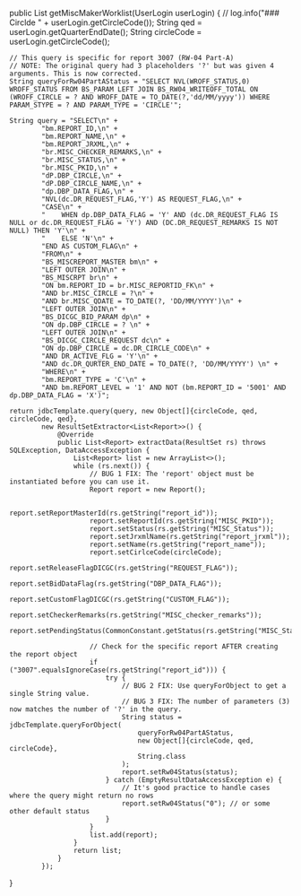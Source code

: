public List<Report> getMiscMakerWorklist(UserLogin userLogin) {
    //        log.info("### Circlde " + userLogin.getCircleCode());
    String qed = userLogin.getQuarterEndDate();
    String circleCode = userLogin.getCircleCode();

    // This query is specific for report 3007 (RW-04 Part-A)
    // NOTE: The original query had 3 placeholders '?' but was given 4 arguments. This is now corrected.
    String queryForRw04PartAStatus = "SELECT NVL(WROFF_STATUS,0) WROFF_STATUS FROM BS_PARAM LEFT JOIN BS_RW04_WRITEOFF_TOTAL ON (WROFF_CIRCLE = ? AND WROFF_DATE = TO_DATE(?,'dd/MM/yyyy')) WHERE PARAM_STYPE = ? AND PARAM_TYPE = 'CIRCLE'";

    String query = "SELECT\n" +
            "bm.REPORT_ID,\n" +
            "bm.REPORT_NAME,\n" +
            "bm.REPORT_JRXML,\n" +
            "br.MISC_CHECKER_REMARKS,\n" +
            "br.MISC_STATUS,\n" +
            "br.MISC_PKID,\n" +
            "dP.DBP_CIRCLE,\n" +
            "dP.DBP_CIRCLE_NAME,\n" +
            "dp.DBP_DATA_FLAG,\n" +
            "NVL(dc.DR_REQUEST_FLAG,'Y') AS REQUEST_FLAG,\n" +
            "CASE\n" +
            "    WHEN dp.DBP_DATA_FLAG = 'Y' AND (dc.DR_REQUEST_FLAG IS NULL or dc.DR_REQUEST_FLAG = 'Y') AND (DC.DR_REQUEST_REMARKS IS NOT NULL) THEN 'Y'\n" +
            "    ELSE 'N'\n" +
            "END AS CUSTOM_FLAG\n" +
            "FROM\n" +
            "BS_MISCREPORT_MASTER bm\n" +
            "LEFT OUTER JOIN\n" +
            "BS_MISCRPT br\n" +
            "ON bm.REPORT_ID = br.MISC_REPORTID_FK\n" +
            "AND br.MISC_CIRCLE = ?\n" +
            "AND br.MISC_QDATE = TO_DATE(?, 'DD/MM/YYYY')\n" +
            "LEFT OUTER JOIN\n" +
            "BS_DICGC_BID_PARAM dp\n" +
            "ON dp.DBP_CIRCLE = ? \n" +
            "LEFT OUTER JOIN\n" +
            "BS_DICGC_CIRCLE_REQUEST dc\n" +
            "ON dp.DBP_CIRCLE = dc.DR_CIRCLE_CODE\n" +
            "AND DR_ACTIVE_FLG = 'Y'\n" +
            "AND dc.DR_QURTER_END_DATE = TO_DATE(?, 'DD/MM/YYYY') \n" +
            "WHERE\n" +
            "bm.REPORT_TYPE = 'C'\n" +
            "AND bm.REPORT_LEVEL = '1' AND NOT (bm.REPORT_ID = '5001' AND dp.DBP_DATA_FLAG = 'X')";

    return jdbcTemplate.query(query, new Object[]{circleCode, qed, circleCode, qed},
            new ResultSetExtractor<List<Report>>() {
                @Override
                public List<Report> extractData(ResultSet rs) throws SQLException, DataAccessException {
                    List<Report> list = new ArrayList<>();
                    while (rs.next()) {
                        // BUG 1 FIX: The 'report' object must be instantiated before you can use it.
                        Report report = new Report();

                        report.setReportMasterId(rs.getString("report_id"));
                        report.setReportId(rs.getString("MISC_PKID"));
                        report.setStatus(rs.getString("MISC_Status"));
                        report.setJrxmlName(rs.getString("report_jrxml"));
                        report.setName(rs.getString("report_name"));
                        report.setCirlceCode(circleCode);
                        report.setReleaseFlagDICGC(rs.getString("REQUEST_FLAG"));
                        report.setBidDataFlag(rs.getString("DBP_DATA_FLAG"));
                        report.setCustomFlagDICGC(rs.getString("CUSTOM_FLAG"));
                        report.setCheckerRemarks(rs.getString("MISC_checker_remarks"));
                        report.setPendingStatus(CommonConstant.getStatus(rs.getString("MISC_Status")));

                        // Check for the specific report AFTER creating the report object
                        if ("3007".equalsIgnoreCase(rs.getString("report_id"))) {
                            try {
                                // BUG 2 FIX: Use queryForObject to get a single String value.
                                // BUG 3 FIX: The number of parameters (3) now matches the number of '?' in the query.
                                String status = jdbcTemplate.queryForObject(
                                    queryForRw04PartAStatus,
                                    new Object[]{circleCode, qed, circleCode},
                                    String.class
                                );
                                report.setRw04Status(status);
                            } catch (EmptyResultDataAccessException e) {
                                // It's good practice to handle cases where the query might return no rows
                                report.setRw04Status("0"); // or some other default status
                            }
                        }
                        list.add(report);
                    }
                    return list;
                }
            });
}
